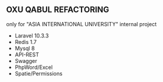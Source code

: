 ## OXU QABUL REFACTORING

only for "ASIA INTERNATIONAL UNIVERSITY" internal project

- Laravel 10.3.3
- Redis 1.7
- Mysql 8
- API-REST
- Swagger
- PhpWord/Excel
- Spatie/Permissions
